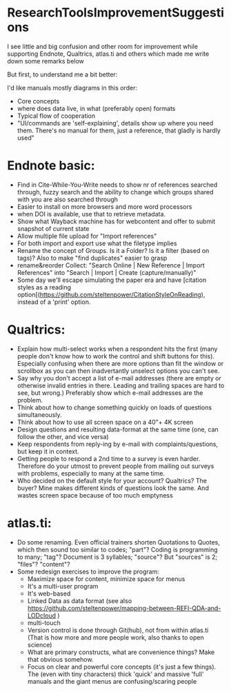 # ResearchToolsImprovementSuggestions
I see little and big confusion and other room for improvement while supporting Endnote, Qualtrics, atlas.ti and others which made me write down some remarks below

But first, to understand me a bit better:

I'd like manuals mostly diagrams in this order:
- Core concepts
- where does data live, in what (preferably open) formats
- Typical flow of cooperation
- "UI/commands are 'self-explaining', details show up where you need them. There's no manual for them, just a reference, that gladly is hardly used"

Endnote basic:
==============
- Find in Cite-While-You-Write needs to show nr of references searched through, fuzzy search and the ability to change which groups shared with you are also searched through
- Easier to install on more browsers and more word processors
- when DOI is available, use that to retrieve metadata.
- Show what Wayback machine has for webcontent and offer to submit snapshot of current state
- Allow multiple file upload for "Import references"
- For both import and export use what the filetype implies
- Rename the concept of Groups. Is it a Folder? Is it a filter (based on tags)? Also to make "find duplicates" easier to grasp
- rename&reorder Collect: "Search Online | New Reference | Import References" into "Search | Import | Create (capture/manually)"
- Some day we'll escape simulating the paper era and have [citation styles as a reading option[(https://github.com/steltenpower/CitationStyleOnReading), instead of a 'print' option.
 

Qualtrics:
==========
- Explain how multi-select works when a respondent hits the first (many people don't know how to work the control and shift buttons for this). Especially confusing when there are more options than fit the window or scrollbox as you can then inadvertantly unselect options you can't see.
- Say why you don't accept a list of e-mail addresses (there are empty or otherwise invalid entries in there. Leading and trailing spaces are hard to see, but wrong.) Preferably show which e-mail addresses are the problem.
- Think about how to change something quickly on loads of questions simultaneously.
- Think about how to use all screen space on a 40"+ 4K screen
- Design questions and resulting data-format at the same time (one, can follow the other, and vice versa)
- Keep respondents from reply-ing by e-mail with complaints/questions, but keep it in context.
- Getting people to respond a 2nd time to a survey is even harder. Therefore do your utmost to prevent people from mailing out surveys with problems, especially to many at the same time.
- Who decided on the default style for your account? Qualtrics? The buyer? Mine makes different kinds of questions look the same. And wastes screen space because of too much emptyness

atlas.ti:
=========
- Do some renaming. Even official trainers shorten Quotations to Quotes, which then sound too similar to codes; "part"?
Coding is programming to many; "tag"?
Document is 3 syllables; "source"? But "sources" is 2; "files"? "content"?
- Some redesign exercises to improve the program:
  - Maximize space for content, minimize space for menus
  - It's a multi-user program
  - It's web-based
  - Linked Data as data format (see also https://github.com/steltenpower/mapping-between-REFI-QDA-and-LODcloud )
  - multi-touch
  - Version control is done through Git(hub), not from within atlas.ti (That is how more and more people work, also thanks to open science)
  - What are primary constructs, what are convenience things? Make that obvious somehow.
  - Focus on clear and powerful core concepts (it's just a few things). The (even with tiny characters) thick 'quick' and massive 'full' manuals and the giant menus are confusing/scaring people

